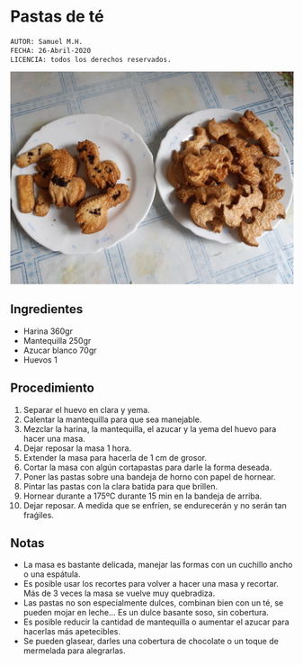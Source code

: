# Pastas de té

```
AUTOR: Samuel M.H.
FECHA: 26-Abril-2020
LICENCIA: todos los derechos reservados.
```

![](img/pastas_te.jpg)

## Ingredientes
* Harina 360gr
* Mantequilla 250gr
* Azucar blanco 70gr
* Huevos 1


## Procedimiento
1. Separar el huevo en clara y yema.
1. Calentar la mantequilla para que sea manejable.
1. Mezclar la harina, la mantequilla, el azucar y la yema del huevo para hacer una masa.
1. Dejar reposar la masa 1 hora.
1. Extender la masa para hacerla de 1 cm de grosor.
1. Cortar la masa con algún cortapastas para darle la forma deseada.
1. Poner las pastas sobre una bandeja de horno con papel de hornear.
1. Pintar las pastas con la clara batida para que brillen.
1. Hornear durante a 175ºC durante 15 min en la bandeja de arriba.
1. Dejar reposar. A medida que se enfríen, se endurecerán y no serán tan fraǵiles.


## Notas
* La masa es bastante delicada, manejar las formas con un cuchillo ancho o una espátula.
* Es posible usar los recortes para volver a hacer una masa y recortar. Más de 3 veces la masa se vuelve muy quebradiza.
* Las pastas no son especialmente dulces, combinan bien con un té, se pueden mojar en leche... Es un dulce basante soso, sin cobertura.
* Es posible reducir la cantidad de mantequilla o aumentar el azucar para hacerlas más apetecibles.
* Se pueden glasear, darles una cobertura de chocolate o un toque de mermelada para alegrarlas.

